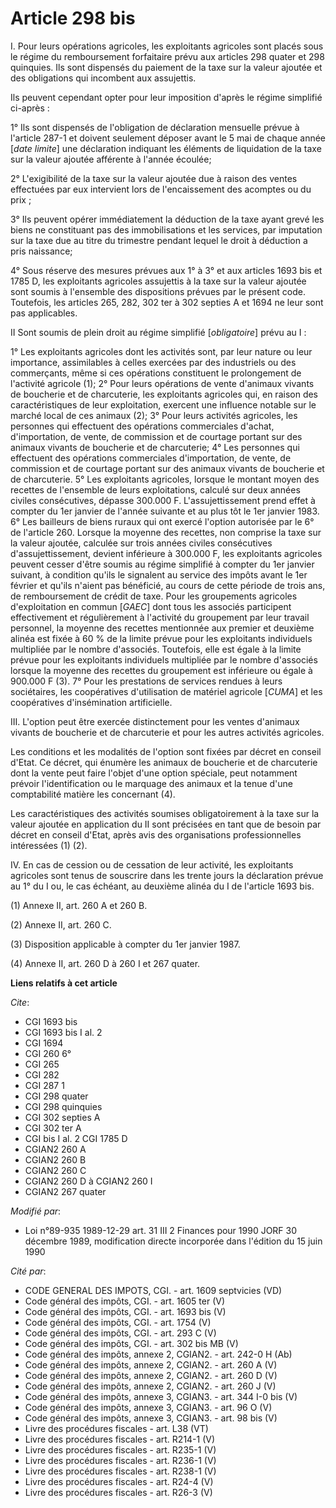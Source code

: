 # Article 298 bis

I. Pour leurs opérations agricoles, les exploitants agricoles sont placés sous le régime du remboursement forfaitaire prévu
aux articles 298 quater et 298 quinquies. Ils sont dispensés du paiement de la taxe sur la valeur ajoutée et des obligations
qui incombent aux assujettis.

Ils peuvent cependant opter pour leur imposition d'après le régime simplifié ci-après :

1° Ils sont dispensés de l'obligation de déclaration mensuelle prévue à l'article 287-1 et doivent seulement déposer avant le
5 mai de chaque année [*date limite*] une déclaration indiquant les éléments de liquidation de la taxe sur la valeur ajoutée
afférente à l'année écoulée;

2° L'exigibilité de la taxe sur la valeur ajoutée due à raison des ventes effectuées par eux intervient lors de
l'encaissement des acomptes ou du prix ;

3° Ils peuvent opérer immédiatement la déduction de la taxe ayant grevé les biens ne constituant pas des immobilisations et
les services, par imputation sur la taxe due au titre du trimestre pendant lequel le droit à déduction a pris naissance;

4° Sous réserve des mesures prévues aux 1° à 3° et aux articles 1693 bis et 1785 D, les exploitants agricoles assujettis à la
taxe sur la valeur ajoutée sont soumis à l'ensemble des dispositions prévues par le présent code. Toutefois, les articles
265, 282, 302 ter à 302 septies A et 1694 ne leur sont pas applicables.

II  Sont soumis de plein droit au régime simplifié [*obligatoire*] prévu au I :

1° Les exploitants agricoles dont les activités sont, par leur nature ou leur importance, assimilables à celles exercées par
des industriels ou des commerçants, même si ces opérations constituent le prolongement de l'activité agricole (1);     2°
Pour leurs opérations de vente d'animaux vivants de boucherie et de charcuterie, les exploitants agricoles qui, en raison des
caractéristiques de leur exploitation, exercent une influence notable sur le marché local de ces animaux (2);     3° Pour
leurs activités agricoles, les personnes qui effectuent des opérations commerciales d'achat, d'importation, de vente, de
commission et de courtage portant sur des animaux vivants de boucherie et de charcuterie;     4° Les personnes qui effectuent
des opérations commerciales d'importation, de vente, de commission et de courtage portant sur des animaux vivants de
boucherie et de charcuterie.     5° Les exploitants agricoles, lorsque le montant moyen des recettes de l'ensemble de leurs
exploitations, calculé sur deux années civiles consécutives, dépasse 300.000 F. L'assujettissement prend effet à compter du
1er janvier de l'année suivante et au plus tôt le 1er janvier 1983.    6° Les bailleurs de biens ruraux qui ont exercé
l'option autorisée par le 6° de l'article 260.    Lorsque la moyenne des recettes, non comprise la taxe sur la valeur
ajoutée, calculée sur trois années civiles consécutives d'assujettissement, devient inférieure à 300.000 F, les exploitants
agricoles peuvent cesser d'être soumis au régime simplifié à compter du 1er janvier suivant, à condition qu'ils le signalent
au service des impôts avant le 1er février et qu'ils n'aient pas bénéficié, au cours de cette période de trois ans, de
remboursement de crédit de taxe.    Pour les groupements agricoles d'exploitation en commun [*GAEC*] dont tous les associés
participent effectivement et régulièrement à l'activité du groupement par leur travail personnel, la moyenne des recettes
mentionnée aux premier et deuxième alinéa est fixée à 60 % de la limite prévue pour les exploitants individuels multipliée
par le nombre d'associés.    Toutefois, elle est égale à la limite prévue pour les exploitants individuels multipliée par le
nombre d'associés lorsque la moyenne des recettes du groupement est inférieure ou égale à 900.000 F (3).    7° Pour les
prestations de services rendues à leurs sociétaires, les coopératives d'utilisation de matériel agricole [*CUMA*] et les
coopératives d'insémination artificielle.

III. L'option peut être exercée distinctement pour les ventes d'animaux vivants de boucherie et de charcuterie et pour les
autres activités agricoles.

Les conditions et les modalités de l'option sont fixées par décret en conseil d'Etat. Ce décret, qui énumère les animaux de
boucherie et de charcuterie dont la vente peut faire l'objet d'une option spéciale, peut notamment prévoir l'identification
ou le marquage des animaux et la tenue d'une comptabilité matière les concernant (4).

Les caractéristiques des activités soumises obligatoirement à la taxe sur la valeur ajoutée en application du II sont
précisées en tant que de besoin par décret en conseil d'Etat, après avis des organisations professionnelles intéressées (1)
(2).

IV. En cas de cession ou de cessation de leur activité, les exploitants agricoles sont tenus de souscrire dans les trente
jours la déclaration prévue au 1° du I ou, le cas échéant, au deuxième alinéa du I de l'article 1693 bis.

(1) Annexe II, art. 260 A et 260 B.

(2) Annexe II, art. 260 C.

(3) Disposition applicable à compter du 1er janvier 1987.

(4) Annexe II, art. 260 D à 260 I et 267 quater.

**Liens relatifs à cet article**

_Cite_:

  - CGI 1693 bis
  - CGI 1693 bis I al. 2
  - CGI 1694
  - CGI 260 6°
  - CGI 265
  - CGI 282
  - CGI 287 1
  - CGI 298 quater
  - CGI 298 quinquies
  - CGI 302 septies A
  - CGI 302 ter A
  - CGI bis I al. 2 CGI 1785 D
  - CGIAN2 260 A
  - CGIAN2 260 B
  - CGIAN2 260 C
  - CGIAN2 260 D à CGIAN2 260 I
  - CGIAN2 267 quater

_Modifié par_:

  - Loi n°89-935 1989-12-29 art. 31 III 2 Finances pour 1990 JORF 30 décembre 1989, modification directe incorporée dans l'édition du 15 juin 1990

_Cité par_:

  - CODE GENERAL DES IMPOTS, CGI. - art. 1609 septvicies (VD)
  - Code général des impôts, CGI. - art. 1605 ter (V)
  - Code général des impôts, CGI. - art. 1693 bis (V)
  - Code général des impôts, CGI. - art. 1754 (V)
  - Code général des impôts, CGI. - art. 293 C (V)
  - Code général des impôts, CGI. - art. 302 bis MB (V)
  - Code général des impôts, annexe 2, CGIAN2. - art. 242-0 H (Ab)
  - Code général des impôts, annexe 2, CGIAN2. - art. 260 A (V)
  - Code général des impôts, annexe 2, CGIAN2. - art. 260 D (V)
  - Code général des impôts, annexe 2, CGIAN2. - art. 260 J (V)
  - Code général des impôts, annexe 3, CGIAN3. - art. 344 I-0 bis (V)
  - Code général des impôts, annexe 3, CGIAN3. - art. 96 O (V)
  - Code général des impôts, annexe 3, CGIAN3. - art. 98 bis (V)
  - Livre des procédures fiscales - art. L38 (VT)
  - Livre des procédures fiscales - art. R214-1 (V)
  - Livre des procédures fiscales - art. R235-1 (V)
  - Livre des procédures fiscales - art. R236-1 (V)
  - Livre des procédures fiscales - art. R238-1 (V)
  - Livre des procédures fiscales - art. R24-4 (V)
  - Livre des procédures fiscales - art. R26-3 (V)
